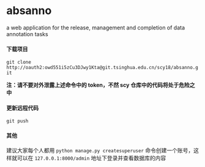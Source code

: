 # absanno

a web application for the release, management and completion of data annotation tasks

#### 下载项目

`git clone http://oauth2:owd551i5zCu3DJwy1Kta@git.tsinghua.edu.cn/scy18/absanno.git`

**注：请不要对外泄露上述命令中的 token，不然 scy 仓库中的代码将处于危险之中**

#### 更新远程代码

`git push`

#### 其他

建议大家每个人都用 `python manage.py createsuperuser` 命令创建一个账号，这样就可以在 `127.0.0.1:8000/admin` 地址下登录并查看数据库的内容